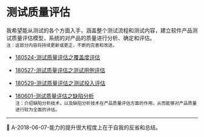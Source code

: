 # 测试质量评估
我希望能从测试的各个方面入手，涵盖整个测试流程和测试内容，建立软件产品测试质量评估模型，系统的对产品的质量进行分析、确定和评估。    
<small>注：这部分内容将持续更新或更正，不断的完善和改进。</small>

- [180524-测试质量评估之覆盖度评估](books/测试覆盖度评估.md)

- [180527-测试质量评估之测试用例评估](books/测试用例评估.md)

- [180529-测试质量评估之测试投入评估](books/测试投入评估.md)

- [180601-测试质量评估之缺陷分析](books/缺陷分析技术.md)   
<small>注：介绍缺陷分析技术，以及缺陷分析技术在产品质量评估方面的作用，从而能够对产品质量进行较为全面的评估。</small>

* * *
:bell: A-2018-06-07-能力的提升很大程度上在于自我的反省和总结。
